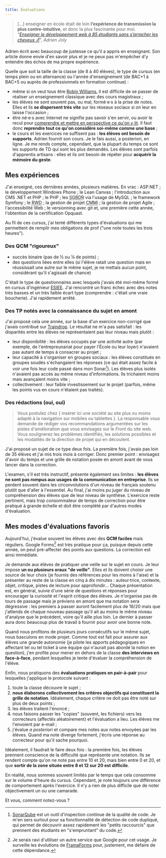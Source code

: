 ```yaml
---
title: Évaluations
---
```


> [...] enseigner en école était de loin **l’expérience de transmission la plus
> contre-intuitive**, et donc la plus fascinante pour moi.  
> <cite>"[Enseigner le développement web à 85 étudiants sans s’arracher les cheveux ✌️](https://medium.com/scribe/enseigner-le-d%C3%A9veloppement-web-%C3%A0-85-%C3%A9tudiants-sans-sarracher-les-cheveux-%EF%B8%8F-e518274f7063)",
> Adrien Joly</cite>

Adrien écrit avec beaucoup de justesse ce qu'il a appris en enseignant. Son
article donne envie d'en savoir plus et je ne peux pas m'empêcher d'y entendre
des échos de ma propre expérience.

<!-- more -->

Quelle que soit la taille de la classe (de 8 à 40 élèves), le type de cursus (en
temps plein ou en alternance) ou l'année d'enseignement (de BAC+1 à BAC+5 ou
auprès de professionnels en formation continue) :

- même si on veut tous être
  [Robin Williams](https://www.youtube.com/watch?v=4lj185DaZ_o), il est
  difficile de se passer de réaliser un enseignement classique avec des cours
  magistraux ;
- les élèves ne sont souvent pas, ou mal, formé·e·s à la prise de notes. Elles
  et ils **se dispersent très vite** sur les réseaux sociaux si on leur en
  laisse l'occasion ;
- être né·e·s avec Internet ne signifie pas savoir s'en servir, ou avoir le
  recul pour
  [comprendre et mettre en perspective ce qu'on y lit](/2016/11/infobesite-et-rebellion/).
  Il faut donc **reprendre tout ce qu'on considère soi-même comme une base** ;
- le cours et les exercices ne suffisent pas : **les élèves ont besoin de
  supports**. Adrien fournit son cours. Je le fais aussi, a posteriori, en
  ligne. Je me rends compte, cependant, que la plupart du temps ce sont les
  supports de TD qui sont les plus demandés. Les élèves sont parfois d'apprentis
  artisans : elles et ils ont besoin de répéter pour **acquérir la mémoire du
  geste**.

## Mes expériences

J'ai enseigné, ces dernières années, plusieurs matières. En vrac : ASP.NET ; le
développement Windows Phone ; le <span lang="en">Lean Canvas</span> ;
l'introduction aux CMS .NET et PHP ; le PHP ; les
<abbr title="Systèmes de gestion de bases de données relationelles">SGBDR</abbr>
via l'usage de MySQL ; le framework Symfony ; le
<abbr title="Responsive Web Design" lang="en">RWD</abbr> ; la gestion de projet
<abbr title="Capability Maturity Model integration">CMMi</abbr> ; la gestion de
projet Agile ; l'accessibilité Web ; le
<span lang="en" title="gestion de version de code source">versionning</span>
avec git et, une première cette année, l'obtention de la certification Opquast.

Au fil de ces cursus, j'ai tenté différents types d'évaluations qui me
permettent de remplir mes obligations de prof ("une note toutes les trois
heures").

### Des QCM "rigoureux"

- succès binaire (pas de ½ ou ¼ de points) ;
- des questions liées entre elles (si l'élève ratait une question mais en
  réussissait une autre sur le même sujet, je ne mettais aucun point,
  considérant qu'il s'agissait de chance)

C'était le type de questionnaires avec lesquels j'avais été moi-même formé en
cursus d'ingénieur
[ESIEE](http://www.esiee.fr/ "Site Web de l'École Supérieur d'Ingénieurs en Électronique et Électrotechnique").
J'ai rencontré un franc échec avec des notes très basses et un très faible écart
type (comprendre : c'était une vraie boucherie). J'ai rapidement arrêté.

### Des TP notés avec la connaissance du sujet en amont

J'ai proposé cela une année, sur la base d'un exercice non-corrigé que j'avais
contribué sur [Traindrop](https://traindrop.github.io/). Le résultat ne m'a pas
satisfait : les disparités entre les élèves ne représentaient pas leur niveau
mais plutôt :

- leur disponibilité : les élèves occupés par une activité autre (par exemple,
  de l'entrepreunariat pour payer l'École ou leur loyer) n'avaient pas autant de
  temps à consacrer au projet ;
- leur capacité à s'organiser en groupes sociaux : les élèves constitués en
  groupes soudés s'échangaient les réponses (ce qui était assez facile à voir
  une fois leur code passé dans mon Sonar[^sonar]). Les élèves plus isolés
  n'avaient pas accès au même niveau d'informations. Ils trichaient moins mais
  avançaient moins vite ;
- collectivement : leur faible investissement sur le projet (parfois, même les
  points vus en cours n'étaient pas traités).

[^sonar]: [SonarQube](https://www.sonarqube.org/) est un outil d'inspection continue de
  la qualité de code. Je m'en sers surtout pour sa fonctionnalité de détection
  de code dupliqué, qui permet de découvrir assez rapidement les "petits
  raccourcis" que prennent des étudiants en "s'empruntant" du code.

### Des rédactions (oui, oui)

> Vous postulez chez {&nbsp;insérer ici une société au site plus ou moins adapté
> à la navigation sur mobiles ou tablettes&nbsp;}. La responsable vous demande
> de rédiger vos recommandations argumentées sur les pistes d'amélioration que
> vous envisagez sur le _Front_ du site web. Vous soulignerez les problèmes
> identifiés, les solutions possibles et les modalités de la direction de projet
> qui en découlent.

J'ai proposé un sujet de ce type deux fois. La première fois, j'avais pas loin
de 35 élèves et j'ai mis trois mois à corriger. Donc premier point : envisagez
d'avoir du temps et une grille de notation posée en amont avant de vous lancer
dans la correction.

L'examen, s'il est très instructif, présente également ses limites : **les
élèves ne sont pas rompus aux usages de la communication en entreprise**. Ils se
perdent souvent dans les circonvolutions d'un niveau de français soutenu plutôt
que d'aller à l'essentiel. Au final, j'ai moins pu juger du niveau de
compréhension des élèves que de leur niveau de synthèse. L'exercice reste
pertinent, mais trop consommateur de temps de correction pour être pratiqué à
grande échelle et doit être complété par d'autres modes d'évaluation.

## Mes modes d'évaluations favoris

Aujourd'hui, j'évalue souvent les élèves avec des **QCM faciles** mais
réguliers. Google Forms[^alt] est très pratique pour ça, puisque depuis cette
année, on peut pré-affecter des points aux questions. La correction est ainsi
immédiate.

[^alt]: Je serais ravi d'utiliser un autre service que Google pour cet usage. Je
  surveille les évolutions de [FramaForms](https://framaforms.org/) pour,
  justement, me défaire de cette dépendance.

Je demande aux élèves de pratiquer une veille sur le sujet en cours. Je leur
impose **un ou plusieurs oraux "de veille"**. Elles et ils doivent choisir une
source de leur choix (je fournis des références pour les moins à l'aise) et la
présenter au reste de la classe en cinq à dix minutes : auteur·trice, contexte,
objet, critique, pistes de lecture pour approfondir… Chaque présentation est, en
général, suivie d'une série de questions et réponses pour encourager la
curiosité et l'esprit critique des élèves. Je n'organise pas de tours de passage
mais je préviens en amont que ma notation sera dégressive : les premiers à
passer auront facilement plus de 18/20 mais que j'attends de chaque nouveau
passage qu'il ait au moins le même niveau d'analyse que le précédent, voire
qu'il aille plus loin. Le dernier à passer aura donc beaucoup plus de travail à
fournir pour avoir une bonne note.

Quand nous profitons de plusieurs jours consécutifs sur le même sujet, nous
basculons en mode projet. Comme tout est fait pour assurer aux élèves une grande
autonomie (je pilote les apports pédagogiques en affectant tel ou tel ticket à
une équipe qui n'aurait pas abordé la notion en question), j'en profite pour
mener en dehors de la classe **des interviews en face-à-face**, pendant
lesquelles je tente d'évaluer la compréhension de l'élève.

Enfin, nous pratiquons des **évaluations pratiques en pair-à-pair** pour
lesquelles j'applique le protocole suivant :

1.  toute la classe découvre le sujet ;
1.  **nous élaborons collectivement les critères objectifs qui constituent la
    grille de notation**. Idéalement, chaque critère ne doit pas être noté sur
    plus de deux points ;
1.  les élèves traitent l'énoncé ;
1.  nous faisons passer les "copies" (souvent, les fichiers) vers les
    correcteurs (affectés aléatoirement) et l'évaluation a lieu. Les élèves me
    l'envoient par e-mail ;
1.  j'évalue _a posteriori_ et compare mes notes aux notes envoyées par les
    élèves. Quand ma note diverge fortement, j'écris une réponse au correcteur
    pour qu'il sache pourquoi.

Idéalement, il faudrait le faire deux fois : la première fois, les élèves
prennent conscience de la difficulté que représente une notation. Ils se rendent
compte qu'on ne note pas entre 10 et 20, mais bien entre 0 et 20, et que
**sortir de la zone située entre 8 et 12 sur 20 est difficile**.

En réalité, nous sommes souvent limités par le temps que cela consomme sur le
volume d'heure du cursus. Cependant, je note toujours une différence de
comportement après l'exercice. Il n'y a rien de plus difficile que de noter
objectivement un ou une camarade.

Et vous, comment notez-vous ?
